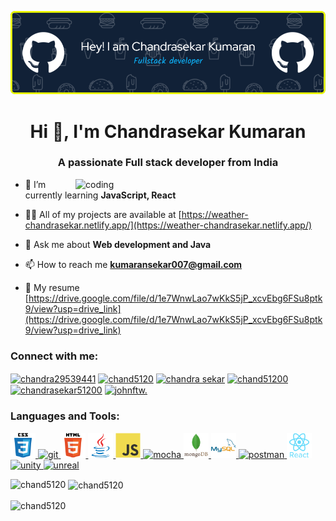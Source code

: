 ![Header](./github-header-image.png)
<h1 align="center">Hi 👋, I'm Chandrasekar Kumaran</h1>
<h3 align="center">A passionate Full stack developer from India</h3>
<img align= "right" alt="coding" width = "400" src = "https://cdn.dribbble.com/users/1162077/screenshots/3848914/programmer.gif">


- 🌱 I’m currently learning **JavaScript, React**

- 👨‍💻 All of my projects are available at [https://weather-chandrasekar.netlify.app/](https://weather-chandrasekar.netlify.app/)

- 💬 Ask me about **Web development and Java**

- 📫 How to reach me **kumaransekar007@gmail.com**

- 📄 My resume [https://drive.google.com/file/d/1e7WnwLao7wKkS5jP_xcvEbg6FSu8ptk9/view?usp=drive_link](https://drive.google.com/file/d/1e7WnwLao7wKkS5jP_xcvEbg6FSu8ptk9/view?usp=drive_link)

<h3 align="left">Connect with me:</h3>
<p align="left">
<a href="https://twitter.com/chandra29539441" target="blank"><img align="center" src="https://raw.githubusercontent.com/rahuldkjain/github-profile-readme-generator/master/src/images/icons/Social/twitter.svg" alt="chandra29539441" height="30" width="40" /></a>
<a href="https://linkedin.com/in/chand5120" target="blank"><img align="center" src="https://raw.githubusercontent.com/rahuldkjain/github-profile-readme-generator/master/src/images/icons/Social/linked-in-alt.svg" alt="chand5120" height="30" width="40" /></a>
<a href="https://stackoverflow.com/users/chandra sekar" target="blank"><img align="center" src="https://raw.githubusercontent.com/rahuldkjain/github-profile-readme-generator/master/src/images/icons/Social/stack-overflow.svg" alt="chandra sekar" height="30" width="40" /></a>
<a href="https://www.leetcode.com/chand51200" target="blank"><img align="center" src="https://raw.githubusercontent.com/rahuldkjain/github-profile-readme-generator/master/src/images/icons/Social/leet-code.svg" alt="chand51200" height="30" width="40" /></a>
<a href="https://auth.geeksforgeeks.org/user/chandrasekar51200" target="blank"><img align="center" src="https://raw.githubusercontent.com/rahuldkjain/github-profile-readme-generator/master/src/images/icons/Social/geeks-for-geeks.svg" alt="chandrasekar51200" height="30" width="40" /></a>
<a href="https://discord.gg/johnftw." target="blank"><img align="center" src="https://raw.githubusercontent.com/rahuldkjain/github-profile-readme-generator/master/src/images/icons/Social/discord.svg" alt="johnftw." height="30" width="40" /></a>
</p>

<h3 align="left">Languages and Tools:</h3>
<p align="left"> <a href="https://www.w3schools.com/css/" target="_blank" rel="noreferrer"> <img src="https://raw.githubusercontent.com/devicons/devicon/master/icons/css3/css3-original-wordmark.svg" alt="css3" width="40" height="40"/> </a> <a href="https://git-scm.com/" target="_blank" rel="noreferrer"> <img src="https://www.vectorlogo.zone/logos/git-scm/git-scm-icon.svg" alt="git" width="40" height="40"/> </a> <a href="https://www.w3.org/html/" target="_blank" rel="noreferrer"> <img src="https://raw.githubusercontent.com/devicons/devicon/master/icons/html5/html5-original-wordmark.svg" alt="html5" width="40" height="40"/> </a> <a href="https://www.java.com" target="_blank" rel="noreferrer"> <img src="https://raw.githubusercontent.com/devicons/devicon/master/icons/java/java-original.svg" alt="java" width="40" height="40"/> </a> <a href="https://developer.mozilla.org/en-US/docs/Web/JavaScript" target="_blank" rel="noreferrer"> <img src="https://raw.githubusercontent.com/devicons/devicon/master/icons/javascript/javascript-original.svg" alt="javascript" width="40" height="40"/> </a> <a href="https://mochajs.org" target="_blank" rel="noreferrer"> <img src="https://www.vectorlogo.zone/logos/mochajs/mochajs-icon.svg" alt="mocha" width="40" height="40"/> </a> <a href="https://www.mongodb.com/" target="_blank" rel="noreferrer"> <img src="https://raw.githubusercontent.com/devicons/devicon/master/icons/mongodb/mongodb-original-wordmark.svg" alt="mongodb" width="40" height="40"/> </a> <a href="https://www.mysql.com/" target="_blank" rel="noreferrer"> <img src="https://raw.githubusercontent.com/devicons/devicon/master/icons/mysql/mysql-original-wordmark.svg" alt="mysql" width="40" height="40"/> </a> <a href="https://postman.com" target="_blank" rel="noreferrer"> <img src="https://www.vectorlogo.zone/logos/getpostman/getpostman-icon.svg" alt="postman" width="40" height="40"/> </a> <a href="https://reactjs.org/" target="_blank" rel="noreferrer"> <img src="https://raw.githubusercontent.com/devicons/devicon/master/icons/react/react-original-wordmark.svg" alt="react" width="40" height="40"/> </a> <a href="https://unity.com/" target="_blank" rel="noreferrer"> <img src="https://www.vectorlogo.zone/logos/unity3d/unity3d-icon.svg" alt="unity" width="40" height="40"/> </a> <a href="https://unrealengine.com/" target="_blank" rel="noreferrer"> <img src="https://raw.githubusercontent.com/kenangundogan/fontisto/036b7eca71aab1bef8e6a0518f7329f13ed62f6b/icons/svg/brand/unreal-engine.svg" alt="unreal" width="40" height="40"/> </a> </p>

<p><img align="left" src="https://github-readme-stats.vercel.app/api/top-langs?username=chand5120&show_icons=true&locale=en&layout=compact" alt="chand5120" /></p>

<p>&nbsp;<img align="center" src="https://github-readme-stats.vercel.app/api?username=chand5120&show_icons=true&locale=en" alt="chand5120" /></p>

<p><img align="center" src="https://github-readme-streak-stats.herokuapp.com/?user=chand5120&" alt="chand5120" /></p>
